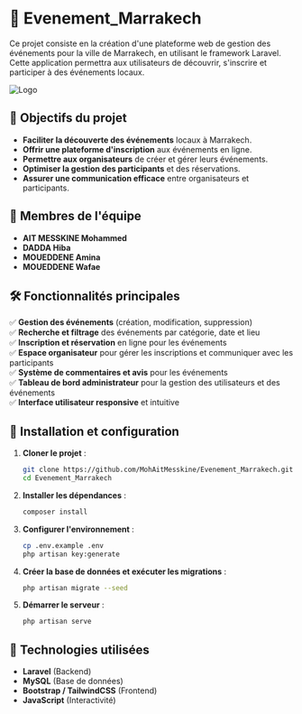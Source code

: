 # 📌 Evenement_Marrakech

Ce projet consiste en la création d'une plateforme web de gestion des événements pour la ville de Marrakech, en utilisant le framework Laravel. Cette application permettra aux utilisateurs de découvrir, s'inscrire et participer à des événements locaux.

![Logo](https://upload.wikimedia.org/wikipedia/commons/3/36/Logo.min.svg)

## 🎯 Objectifs du projet

- **Faciliter la découverte des événements** locaux à Marrakech.
- **Offrir une plateforme d'inscription** aux événements en ligne.
- **Permettre aux organisateurs** de créer et gérer leurs événements.
- **Optimiser la gestion des participants** et des réservations.
- **Assurer une communication efficace** entre organisateurs et participants.


##  👥 Membres de l'équipe


- **AIT MESSKINE Mohammed** 
- **DADDA  Hiba**
- **MOUEDDENE Amina**
- **MOUEDDENE Wafae** 

## 🛠️ Fonctionnalités principales

✅ **Gestion des événements** (création, modification, suppression) <br/>
✅ **Recherche et filtrage** des événements par catégorie, date et lieu <br/>
✅ **Inscription et réservation** en ligne pour les événements <br/>
✅ **Espace organisateur** pour gérer les inscriptions et communiquer avec les participants <br/>
✅ **Système de commentaires et avis** pour les événements <br/>
✅ **Tableau de bord administrateur** pour la gestion des utilisateurs et des événements <br/>
✅ **Interface utilisateur responsive** et intuitive

## 🚀 Installation et configuration

1. **Cloner le projet** :
   ```bash
   git clone https://github.com/MohAitMesskine/Evenement_Marrakech.git
   cd Evenement_Marrakech
   ```
2. **Installer les dépendances** :
   ```bash
   composer install
   
   ```
3. **Configurer l'environnement** :
   ```bash
   cp .env.example .env
   php artisan key:generate
   ```
4. **Créer la base de données et exécuter les migrations** :
   ```bash
   php artisan migrate --seed
   ```
5. **Démarrer le serveur** :
   ```bash
   php artisan serve
   ```

## 📌 Technologies utilisées

- **Laravel** (Backend)
- **MySQL** (Base de données)
- **Bootstrap / TailwindCSS** (Frontend)
- **JavaScript** (Interactivité)


